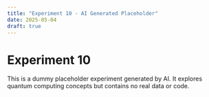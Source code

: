 ```yaml
---
title: "Experiment 10 - AI Generated Placeholder"
date: 2025-05-04
draft: true
---
```


# Experiment 10

This is a dummy placeholder experiment generated by AI. It explores quantum computing concepts but contains no real data or code.

